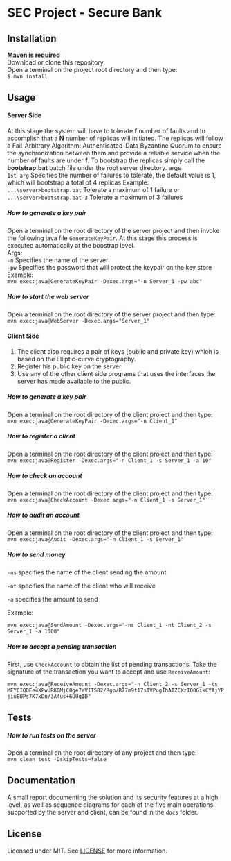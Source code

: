# SEC Project - Secure Bank
  
## Installation  
**Maven is required**  
Download or clone this repository.  
Open a terminal on the project root directory and then type:  
`$ mvn install`  

## Usage

#### Server Side
At this stage the system will have to tolerate **f** number of faults and to accomplish that 
a **N** number of replicas will initiated.
The replicas will follow a Fail-Arbitrary Algorithm: Authenticated-Data Byzantine Quorum to ensure
the synchronization between them and provide a reliable service when the number of faults are under **f**.
To bootstrap the replicas simply call the **bootstrap.bat** batch file under the root server directory.
args  
`1st arg` Specifies the number of failures to tolerate, the default value is 1, which will bootstrap a total of 4 replicas
Example:  
`...\server>bootstrap.bat` Tolerate a maximum of 1 failure
or  
`...\server>bootstrap.bat 3` Tolerate a maximum of 3 failures

##### How to generate a key pair
Open a terminal on the root directory of the server project and then invoke the following java file `GenerateKeyPair`.
At this stage this process is executed automatically at the boostrap level.    
Args:  
`-n` Specifies the name of the server  
`-pw` Specifies the password that will protect the keypair on the key store  
Example:  
`mvn exec:java@GenerateKeyPair -Dexec.args="-n Server_1 -pw abc"`

##### How to start the web server
Open a terminal on the root directory of the server project and then type:  
`mvn exec:java@WebServer -Dexec.args="Server_1"`

#### Client Side
1. The client also requires a pair of keys (public and private key) which is based on the Elliptic-curve cryptography.  
2. Register his public key on the server  
3. Use any of the other client side programs that uses the interfaces the server has made available to the public.

##### How to generate a key pair
Open a terminal on the root directory of the client project and then type:  
`mvn exec:java@GenerateKeyPair -Dexec.args="-n Client_1"`

##### How to register a client
Open a terminal on the root directory of the client project and then type:  
`mvn exec:java@Register -Dexec.args="-n Client_1 -s Server_1 -a 10"`

##### How to check an account
Open a terminal on the root directory of the client project and then type:  
`mvn exec:java@CheckAccount -Dexec.args="-n Client_1 -s Server_1"`

##### How to audit an account
Open a terminal on the root directory of the client project and then type:  
`mvn exec:java@Audit -Dexec.args="-n Client_1 -s Server_1"`

##### How to send money
`-ns` specifies the name of the client sending the amount

`-nt` specifies the name of the client who will receive

`-a` specifies the amount to send

Example:

`mvn exec:java@SendAmount -Dexec.args="-ns Client_1 -nt Client_2 -s Server_1 -a 1000"`

##### How to accept a pending transaction
First, use `CheckAccount` to obtain the list of pending transactions.
Take the signature of the transaction you want to accept and use `ReceiveAmount`:

`mvn exec:java@ReceiveAmount -Dexec.args="-n Client_2 -s Server_1 -ts MEYCIQDEe4XFwURKGMjC0ge7eVIT5B2/Rgp/R77m9t17sIVPugIhAIZCXzIO0GikCYAjYPjiuEUPs7K7xDn/3A4us+6UUqID"`

## Tests

##### How to run tests on the server 
Open a terminal on the root directory of any project and then type:  
`mvn clean test -DskipTests=false`

## Documentation
A small report documenting the solution and its security features at a high level, as well as sequence diagrams for each
of the five main operations supported by the server and client, can be found in the `docs` folder.

## License  
Licensed under MIT. See [LICENSE](LICENSE) for more information. 
